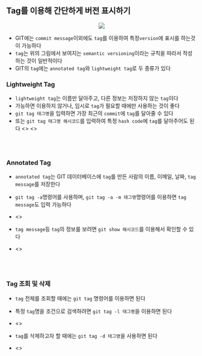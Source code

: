 ## Tag를 이용해 간단하게 버전 표시하기
<p align = "center"><img src = "https://media.vlpt.us/images/slaslaya/post/90902503-a9ba-49e1-8167-e25613aee51b/440px-Semver.jpg"/></p>

- GIT에는 `commit message`이외에도 `tag`를 이용하여 특정`version`에 표시를 하는것이 가능하다
- `tag`는 위의 그림에서 보여지는 `semantic versioning`이라는 규칙을 따라서 작성하는 것이 일반적이다
- GIT의 `tag`에는 `annotated tag`와 `lightweight tag`로 두 종류가 있다

### Lightweight Tag
- `lightweight tag`는 이름만 달아주고, 다른 정보는 저장하지 않는 `tag`이다
- 가능하면 이용하지 않거나, 임시로 `tag`가 필요할 때에만 사용하는 것이 좋다
- `git tag 태그명`을 입력하면 가장 최근의 `commit`에 `tag`를 달아줄 수 있다
- 또는 `git tag 태그명 해시코드`를 입력하여 특정 `hash code`에 `tag`를 달아주어도 된다
<>
<>
<br>
 <br>

### Annotated Tag
- `annotated tag`는 GIT 데이터베이스에 `tag`를 만든 사람의 이름, 이메일, 날짜, `tag message`를 저장한다
- `git tag -a`명령어를 사용하며, `git tag -a -m 태그명`명령어를 이용하면 `tag message`도 입력 가능하다
- <>

- `tag message`등 `tag`의 정보를 보려면 `git show 해시코드`를 이용해서 확인할 수 있다
- <>

<br>
 <br>

### Tag 조회 및 삭제
- `tag` 전체를 조회할 때에는 `git tag` 명령어를 이용하면 된다
- 특정 `tag`명을 조건으로 검색하려면 `git tag -l 태그명`을 이용하면 된다
- <>

- `tag`를 삭제하고자 할 때에는 `git tag -d 태그명`을 사용하면 된다
- <>